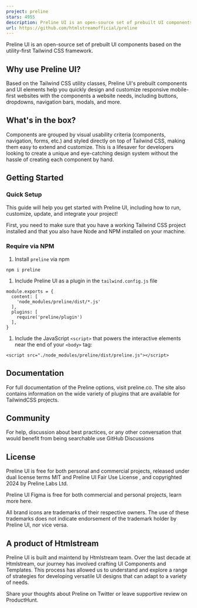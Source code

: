```yaml
---
project: preline
stars: 4955
description: Preline UI is an open-source set of prebuilt UI components based on the utility-first Tailwind CSS framework.
url: https://github.com/htmlstreamofficial/preline
---
```


Preline UI is an open-source set of prebuilt UI components based on the utility-first Tailwind CSS framework.

Why use Preline UI?
-------------------

Based on the Tailwind CSS utility classes, Preline UI's prebuilt components and UI elements help you quickly design and customize responsive mobile-first websites with the components a website needs, including buttons, dropdowns, navigation bars, modals, and more.

What's in the box?
------------------

Components are grouped by visual usability criteria (components, navigation, forms, etc.) and styled directly on top of Tailwind CSS, making them easy to extend and customize. This is a lifesaver for developers looking to create a unique and eye-catching design system without the hassle of creating each component by hand.

Getting Started
---------------

### Quick Setup

This guide will help you get started with Preline UI, including how to run, customize, update, and integrate your project!

First, you need to make sure that you have a working Tailwind CSS project installed and that you also have Node and NPM installed on your machine.

### Require via NPM

1.  Install `preline` via npm

```
npm i preline
```

1.  Include Preline UI as a plugin in the `tailwind.config.js` file

```
module.exports = {
  content: [
    'node_modules/preline/dist/*.js'
  ],
  plugins: [
    require('preline/plugin')
  ],
}
```

1.  Include the JavaScript `<script>` that powers the interactive elements near the end of your `<body>` tag:

```
<script src="./node_modules/preline/dist/preline.js"></script>
```

Documentation
-------------

For full documentation of the Preline options, visit preline.co. The site also contains information on the wide variety of plugins that are available for TailwindCSS projects.

Community
---------

For help, discussion about best practices, or any other conversation that would benefit from being searchable use GitHub Discussions

License
-------

Preline UI is free for both personal and commercial projects, released under dual license terms MIT and Preline UI Fair Use License , and copyrighted 2024 by Preline Labs Ltd.

Preline UI Figma is free for both commercial and personal projects, learn more here.

All brand icons are trademarks of their respective owners. The use of these trademarks does not indicate endorsement of the trademark holder by Preline UI, nor vice versa.

A product of Htmlstream
-----------------------

Preline UI is built and maintend by Htmlstream team. Over the last decade at Htmlstream, our journey has involved crafting UI Components and Templates. This process has allowed us to understand and explore a range of strategies for developing versatile UI designs that can adapt to a variety of needs.

Share your thoughts about Preline on Twitter or leave supportive review on ProductHunt.
